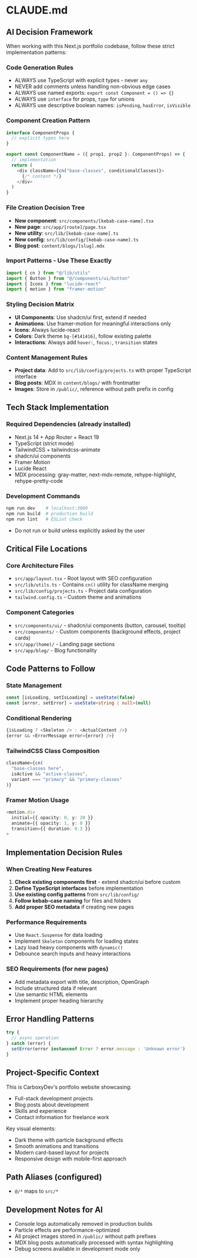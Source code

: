 # CLAUDE.md

## AI Decision Framework

When working with this Next.js portfolio codebase, follow these strict implementation patterns:

### Code Generation Rules
- ALWAYS use TypeScript with explicit types - never `any`
- NEVER add comments unless handling non-obvious edge cases
- ALWAYS use named exports: `export const Component = () => {}`
- ALWAYS use `interface` for props, `type` for unions
- ALWAYS use descriptive boolean names: `isPending`, `hasError`, `isVisible`

### Component Creation Pattern
```typescript
interface ComponentProps {
  // explicit types here
}

export const ComponentName = ({ prop1, prop2 }: ComponentProps) => {
  // implementation
  return (
    <div className={cn("base-classes", conditionalClasses)}>
      {/* content */}
    </div>
  )
}
```

### File Creation Decision Tree
- **New component**: `src/components/[kebab-case-name].tsx`
- **New page**: `src/app/[route]/page.tsx`
- **New utility**: `src/lib/[kebab-case-name].ts`
- **New config**: `src/lib/config/[kebab-case-name].ts`
- **Blog post**: `content/blogs/[slug].mdx`

### Import Patterns - Use These Exactly
```typescript
import { cn } from "@/lib/utils"
import { Button } from "@/components/ui/button"
import { Icons } from "lucide-react"
import { motion } from "framer-motion"
```

### Styling Decision Matrix
- **UI Components**: Use shadcn/ui first, extend if needed
- **Animations**: Use framer-motion for meaningful interactions only
- **Icons**: Always lucide-react
- **Colors**: Dark theme `bg-[#141416]`, follow existing palette
- **Interactions**: Always add `hover:`, `focus:`, `transition` states

### Content Management Rules
- **Project data**: Add to `src/lib/config/projects.ts` with proper TypeScript interface
- **Blog posts**: MDX in `content/blogs/` with frontmatter
- **Images**: Store in `/public/`, reference without path prefix in config

## Tech Stack Implementation

### Required Dependencies (already installed)
- Next.js 14 + App Router + React 19
- TypeScript (strict mode)
- TailwindCSS + tailwindcss-animate
- shadcn/ui components
- Framer Motion
- Lucide React
- MDX processing: gray-matter, next-mdx-remote, rehype-highlight, rehype-pretty-code

### Development Commands
```bash
npm run dev    # localhost:3000
npm run build  # production build
npm run lint   # ESLint check
```


- Do not run or build unless explicitly asked by the user

## Critical File Locations

### Core Architecture Files
- `src/app/layout.tsx` - Root layout with SEO configuration
- `src/lib/utils.ts` - Contains `cn()` utility for className merging
- `src/lib/config/projects.ts` - Project data configuration
- `tailwind.config.ts` - Custom theme and animations

### Component Categories
- `src/components/ui/` - shadcn/ui components (button, carousel, tooltip)
- `src/components/` - Custom components (background effects, project cards)
- `src/app/(home)/` - Landing page sections
- `src/app/blog/` - Blog functionality

## Code Patterns to Follow

### State Management
```typescript
const [isLoading, setIsLoading] = useState(false)
const [error, setError] = useState<string | null>(null)
```

### Conditional Rendering
```typescript
{isLoading ? <Skeleton /> : <ActualContent />}
{error && <ErrorMessage error={error} />}
```

### TailwindCSS Class Composition
```typescript
className={cn(
  "base-classes here",
  isActive && "active-classes",
  variant === "primary" && "primary-classes"
)}
```

### Framer Motion Usage
```typescript
<motion.div
  initial={{ opacity: 0, y: 20 }}
  animate={{ opacity: 1, y: 0 }}
  transition={{ duration: 0.3 }}
>
```

## Implementation Decision Rules

### When Creating New Features
1. **Check existing components first** - extend shadcn/ui before custom
2. **Define TypeScript interfaces** before implementation
3. **Use existing config patterns** from `src/lib/config/`
4. **Follow kebab-case naming** for files and folders
5. **Add proper SEO metadata** if creating new pages

### Performance Requirements
- Use `React.Suspense` for data loading
- Implement `Skeleton` components for loading states
- Lazy load heavy components with `dynamic()`
- Debounce search inputs and heavy interactions

### SEO Requirements (for new pages)
- Add metadata export with title, description, OpenGraph
- Include structured data if relevant
- Use semantic HTML elements
- Implement proper heading hierarchy

## Error Handling Patterns
```typescript
try {
  // async operation
} catch (error) {
  setError(error instanceof Error ? error.message : 'Unknown error')
}
```

## Project-Specific Context

This is CarboxyDev's portfolio website showcasing:
- Full-stack development projects
- Blog posts about development
- Skills and experience
- Contact information for freelance work

Key visual elements:
- Dark theme with particle background effects
- Smooth animations and transitions
- Modern card-based layout for projects
- Responsive design with mobile-first approach

## Path Aliases (configured)
- `@/*` maps to `src/*`

## Development Notes for AI
- Console logs automatically removed in production builds
- Particle effects are performance-optimized
- All project images stored in `/public/` without path prefixes
- MDX blog posts automatically processed with syntax highlighting
- Debug screens available in development mode only